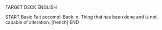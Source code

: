 TARGET DECK
ENGLISH

START
Basic
Fait accompli
Back: n. Thing that has been done and is not capable of alteration. [french]
END
